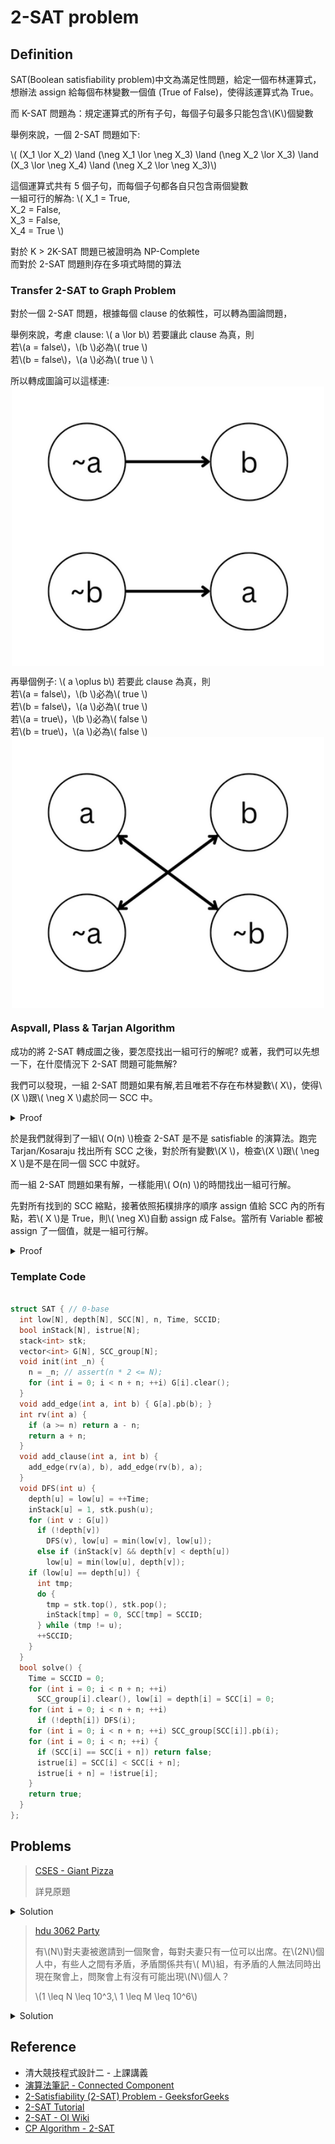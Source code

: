 # 2-SAT problem

## Definition

SAT(Boolean satisfiability problem)中文為滿足性問題，給定一個布林運算式，想辦法 assign 給每個布林變數一個值 (True of False)，使得該運算式為 True。

而 K-SAT 問題為：規定運算式的所有子句，每個子句最多只能包含\\(K\\)個變數

舉例來說，一個 2-SAT 問題如下:

\\( (X_1 \lor X_2) \land (\neg X_1 \lor \neg X_3) \land (\neg X_2 \lor X_3) \land (X_3 \lor \neg X_4) \land (\neg X_2 \lor \neg X_3)\\)

這個運算式共有 5 個子句，而每個子句都各自只包含兩個變數 \
一組可行的解為:
\\(
X_1 = True, \
X_2 = False, \
X_3 = False, \
X_4 = True
\\)

對於 K > 2K-SAT 問題已被證明為 NP-Complete \
而對於 2-SAT 問題則存在多項式時間的算法

### Transfer 2-SAT to Graph Problem

對於一個 2-SAT 問題，根據每個 clause 的依賴性，可以轉為圖論問題，

舉例來說，考慮 clause: \\( a \lor b\\)
若要讓此 clause 為真，則 \
若\\(a = false\\)，\\(b \\)必為\\( true \\) \
若\\(b = false\\)，\\(a \\)必為\\( true \\) \

所以轉成圖論可以這樣連:
<img src="image/or.png" width="500" style="display:block; margin: 0 auto;"/>

再舉個例子: \\( a \oplus b\\)
若要此 clause 為真，則 \
若\\(a = false\\)，\\(b \\)必為\\( true \\) \
若\\(b = false\\)，\\(a \\)必為\\( true \\) \
若\\(a = true\\)，\\(b \\)必為\\( false \\) \
若\\(b = true\\)，\\(a \\)必為\\( false \\) \
<img src="image/xor.png" width="500" style="display:block; margin: 0 auto;"/>

### Aspvall, Plass & Tarjan Algorithm

成功的將 2-SAT 轉成圖之後，要怎麼找出一組可行的解呢?
或著，我們可以先想一下，在什麼情況下 2-SAT 問題可能無解?

我們可以發現，一組 2-SAT 問題如果有解,若且唯若不存在布林變數\\( X\\)，使得\\(X \\)跟\\( \neg X \\)處於同一 SCC 中。

<details><summary>Proof</summary>

假設在某個強連通分量中，存在一個變數\\(v \\)及其否定\\(¬v \\)。這表示從節點\\(v \\)可以到達節點\\(¬v \\)，同時也表示從節點\\(¬v \\)可以到達節點\\(v \\)。 \
而這是不可能的，如果要滿足這個條件，必須使變數\\(v \\)同時為 True 與 False。

</details>

於是我們就得到了一組\\( O(n) \\)檢查 2-SAT 是不是 satisfiable 的演算法。跑完 Tarjan/Kosaraju 找出所有 SCC 之後，對於所有變數\\(X \\)，檢查\\(X \\)跟\\( \neg X \\)是不是在同一個 SCC 中就好。

而一組 2-SAT 問題如果有解，一樣能用\\( O(n) \\)的時間找出一組可行解。

先對所有找到的 SCC 縮點，接著依照拓樸排序的順序 assign 值給 SCC 內的所有點，若\\( X \\)是 True，則\\( \neg X\\)自動 assign 成 False。當所有 Variable 都被 assign 了一個值，就是一組可行解。

<details><summary>Proof</summary>

假設有一個沒有矛盾的強連通分量，我們將一變數\\(v \\)設為 True，則滿足所有\\( (v \lor \dots)\\)子句。 \
同樣的，將\\(¬v \\)設為 False，會滿足所有\\( (¬v \lor \dots) \\)子句。

由於已經確定了對於所有變數\\(v \\)，都不存在必須使\\(v \\)同時為 True 與 False 的情況，我們可以不斷的 assign 值給變數，直到該 SCC 內的所有子句滿足為止。

由於縮點後會是一個有向無環圖，代表我們可以依照拓樸排序 assign 值給各個 SCC，而不使整張圖矛盾。

</details>

### Template Code

```cpp

struct SAT { // 0-base
  int low[N], depth[N], SCC[N], n, Time, SCCID;
  bool inStack[N], istrue[N];
  stack<int> stk;
  vector<int> G[N], SCC_group[N];
  void init(int _n) {
    n = _n; // assert(n * 2 <= N);
    for (int i = 0; i < n + n; ++i) G[i].clear();
  }
  void add_edge(int a, int b) { G[a].pb(b); }
  int rv(int a) {
    if (a >= n) return a - n;
    return a + n;
  }
  void add_clause(int a, int b) {
    add_edge(rv(a), b), add_edge(rv(b), a);
  }
  void DFS(int u) {
    depth[u] = low[u] = ++Time;
    inStack[u] = 1, stk.push(u);
    for (int v : G[u])
      if (!depth[v])
        DFS(v), low[u] = min(low[v], low[u]);
      else if (inStack[v] && depth[v] < depth[u])
        low[u] = min(low[u], depth[v]);
    if (low[u] == depth[u]) {
      int tmp;
      do {
        tmp = stk.top(), stk.pop();
        inStack[tmp] = 0, SCC[tmp] = SCCID;
      } while (tmp != u);
      ++SCCID;
    }
  }
  bool solve() {
    Time = SCCID = 0;
    for (int i = 0; i < n + n; ++i)
      SCC_group[i].clear(), low[i] = depth[i] = SCC[i] = 0;
    for (int i = 0; i < n + n; ++i)
      if (!depth[i]) DFS(i);
    for (int i = 0; i < n + n; ++i) SCC_group[SCC[i]].pb(i);
    for (int i = 0; i < n; ++i) {
      if (SCC[i] == SCC[i + n]) return false;
      istrue[i] = SCC[i] < SCC[i + n];
      istrue[i + n] = !istrue[i];
    }
    return true;
  }
};

```

## Problems

>[CSES - Giant Pizza](https://cses.fi/problemset/task/1684)
>
>詳見原題

<details><summary>Solution</summary>

可看出此題為 2-SAT，其中每個人的願望都為以下形式\\( A \lor B \\), \\( A \\)可能為\\( a, \neg a \\), \\( B \\)可能為\\( b, \neg b \\)。

先檢查完所有點與它的 negation 不在同一 SCC 中之後，需要構造出一組解。可以利用\\( X \\)與\\( \neg X \\)的對稱性，在拓樸排序的過程中順便 assign 值給變數。

</details>

>[hdu 3062 Party](http://acm.hdu.edu.cn/showproblem.php?pid=3062)
>
>有\\(N\\)對夫妻被邀請到一個聚會，每對夫妻只有一位可以出席。在\\(2N\\)個人中，有些人之間有矛盾，矛盾關係共有\\( M\\)組，有矛盾的人無法同時出現在聚會上，問聚會上有沒有可能出現\\(N\\)個人？
>
>\\(1 \leq N \leq 10^3,\ 1 \leq M \leq 10^6\\)

<details><summary>Solution</summary>

不難看出這是一個 2-SAT 的問題，只需要把一對夫妻視為一對\\( (X, \neg X) \\)，而每個矛盾關係都是\\( \oplus \\)。

</details>

## Reference

- 清大競技程式設計二 - 上課講義
- [演算法筆記 - Connected Component](https://web.ntnu.edu.tw/~algo/ConnectedComponent.html)
- [2-Satisfiability (2-SAT) Problem - GeeksforGeeks](https://www.geeksforgeeks.org/2-satisfiability-2-sat-problem/)
- [2-SAT Tutorial](https://codeforces.com/blog/entry/16205)
- [2-SAT - OI Wiki](https://oi-wiki.org/graph/2-sat/)
- [CP Algorithm - 2-SAT](https://cp-algorithms.com/graph/2SAT.html)